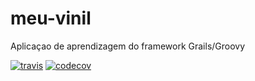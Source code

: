 # meu-vinil
Aplicaçao de aprendizagem do framework Grails/Groovy

[![travis](https://www.travis-ci.com/joao-bonin/meu-vinil.svg?branch=main)](https://www.travis-ci.com/joao-bonin/meu-vinil)
[![codecov](https://codecov.io/gh/joao-bonin/meu-vinil/branch/main/graph/badge.svg?token=IT4NMYV7EL)](https://codecov.io/gh/joao-bonin/meu-vinil)
